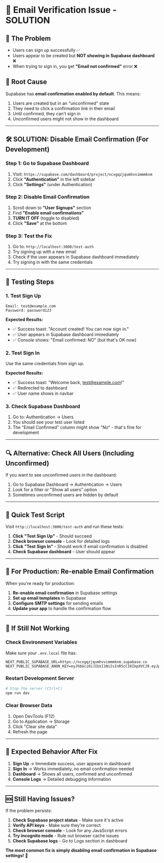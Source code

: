 # 🔧 Email Verification Issue - SOLUTION

## 🚨 **The Problem**
- Users can sign up successfully ✅
- Users appear to be created but **NOT showing in Supabase dashboard** ❌
- When trying to sign in, you get **"Email not confirmed"** error ❌

## 🎯 **Root Cause**
Supabase has **email confirmation enabled by default**. This means:
1. Users are created but in an "unconfirmed" state
2. They need to click a confirmation link in their email
3. Until confirmed, they can't sign in
4. Unconfirmed users might not show in the dashboard

---

## 🛠️ **SOLUTION: Disable Email Confirmation (For Development)**

### **Step 1: Go to Supabase Dashboard**
1. Visit: `https://supabase.com/dashboard/project/ncxgqzjqumhvvimmmknm`
2. Click **"Authentication"** in the left sidebar
3. Click **"Settings"** (under Authentication)

### **Step 2: Disable Email Confirmation**
1. Scroll down to **"User Signups"** section
2. Find **"Enable email confirmations"**
3. **TURN IT OFF** (toggle to disabled)
4. Click **"Save"** at the bottom

### **Step 3: Test the Fix**
1. Go to: `http://localhost:3000/test-auth`
2. Try signing up with a new email
3. Check if the user appears in Supabase dashboard immediately
4. Try signing in with the same credentials

---

## 🧪 **Testing Steps**

### **1. Test Sign Up**
```
Email: test@example.com
Password: password123
```

**Expected Results:**
- ✅ Success toast: "Account created! You can now sign in."
- ✅ User appears in Supabase dashboard immediately
- ✅ Console shows: "Email confirmed: NO" (but that's OK now)

### **2. Test Sign In**
Use the same credentials from sign up.

**Expected Results:**
- ✅ Success toast: "Welcome back, test@example.com!"
- ✅ Redirected to dashboard
- ✅ User name shows in navbar

### **3. Check Supabase Dashboard**
1. Go to: Authentication → Users
2. You should see your test user listed
3. The "Email Confirmed" column might show "No" - that's fine for development

---

## 🔍 **Alternative: Check All Users (Including Unconfirmed)**

If you want to see unconfirmed users in the dashboard:

1. Go to Supabase Dashboard → Authentication → Users
2. Look for a filter or "Show all users" option
3. Sometimes unconfirmed users are hidden by default

---

## 🚀 **Quick Test Script**

Visit `http://localhost:3000/test-auth` and run these tests:

1. **Click "Test Sign Up"** - Should succeed
2. **Check browser console** - Look for detailed logs
3. **Click "Test Sign In"** - Should work if email confirmation is disabled
4. **Check Supabase dashboard** - User should appear

---

## 📧 **For Production: Re-enable Email Confirmation**

When you're ready for production:

1. **Re-enable email confirmation** in Supabase settings
2. **Set up email templates** in Supabase
3. **Configure SMTP settings** for sending emails
4. **Update your app** to handle the confirmation flow

---

## 🔧 **If Still Not Working**

### **Check Environment Variables**
Make sure your `.env.local` file has:
```env
NEXT_PUBLIC_SUPABASE_URL=https://ncxgqzjqumhvvimmmknm.supabase.co
NEXT_PUBLIC_SUPABASE_ANON_KEY=eyJhbGciOiJIUzI1NiIsInR5cCI6IkpXVCJ9.eyJpc3MiOiJzdXBhYmFzZSIsInJlZiI6Im5jeGdxempxdW1odnZpbW1ta25tIiwicm9sZSI6ImFub24iLCJpYXQiOjE3NTk0Mjc2NTMsImV4cCI6MjA3NTAwMzY1M30.3vJSoTu2wTu7U3KytxVlaoruwrKBWAR7hRZBXzpGJP0
```

### **Restart Development Server**
```bash
# Stop the server (Ctrl+C)
npm run dev
```

### **Clear Browser Data**
1. Open DevTools (F12)
2. Go to Application → Storage
3. Click "Clear site data"
4. Refresh the page

---

## 🎯 **Expected Behavior After Fix**

1. **Sign Up** → Immediate success, user appears in dashboard
2. **Sign In** → Works immediately, no email confirmation needed
3. **Dashboard** → Shows all users, confirmed and unconfirmed
4. **Console Logs** → Detailed debugging information

---

## 🆘 **Still Having Issues?**

If the problem persists:

1. **Check Supabase project status** - Make sure it's active
2. **Verify API keys** - Make sure they're correct
3. **Check browser console** - Look for any JavaScript errors
4. **Try incognito mode** - Rule out browser cache issues
5. **Check Supabase logs** - Go to Logs section in dashboard

**The most common fix is simply disabling email confirmation in Supabase settings!** 🎯
